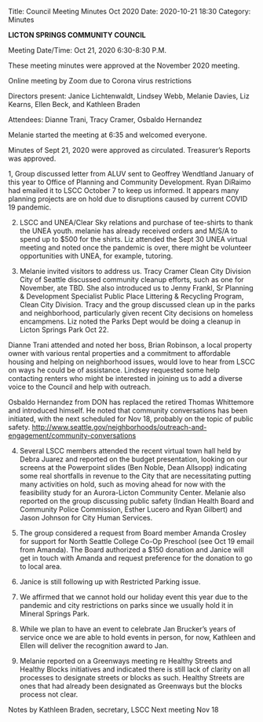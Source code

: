Title: Council Meeting Minutes Oct 2020
Date: 2020-10-21 18:30
Category: Minutes

**LICTON SPRINGS COMMUNITY COUNCIL**

Meeting Date/Time: Oct 21, 2020 6:30-8:30 P.M.

These meeting minutes were approved at the November 2020 meeting.

Online meeting by Zoom due to Corona virus restrictions

Directors present: Janice Lichtenwaldt, Lindsey Webb, Melanie Davies, Liz Kearns, Ellen Beck, and Kathleen Braden

Attendees: Dianne Trani, Tracy Cramer, Osbaldo Hernandez

Melanie started the meeting at 6:35 and welcomed everyone.  

Minutes of Sept 21, 2020 were approved as circulated.  Treasurer’s Reports was approved. 

1, Group discussed letter from ALUV sent to Geoffrey Wendtland January of this year to Office of Planning and Community Development. Ryan DiRaimo had emailed it to LSCC October 7 to keep us informed. It appears many planning projects are on hold due to disruptions caused by current COVID 19 pandemic.

2. LSCC and UNEA/Clear Sky relations and purchase of tee-shirts to thank the UNEA youth.  melanie has already received orders and M/S/A to spend up to $500 for the shirts.  Liz attended the Sept 30 UNEA virtual meeting and noted once the pandemic is over, there might be volunteer opportunities with UNEA, for example, tutoring.

3. Melanie invited visitors to address us. Tracy Cramer Clean City Division City of Seattle discussed community cleanup efforts, such as one for November, ate TBD. She also introduced us to Jenny Frankl, Sr Planning & Development Specialist Public Place Littering & Recycling Program, Clean City Division. Tracy and the group discussed clean up in the parks and neighborhood, particularly given recent City decisions on homeless encampmens.  Liz noted the Parks Dept would be doing a cleanup in Licton Springs Park Oct 22. 

Dianne Trani attended and noted her boss, Brian Robinson, a local property owner with various rental properties and a commitment to affordable housing and helping on neighborhood issues, would love to hear from LSCC on ways he could be of assistance.  Lindsey requested some help contacting renters who might be interested in joining us to add a diverse voice to the Council and help with outreach. 

Osbaldo Hernandez from DON has replaced the retired Thomas Whittemore and introduced himself. He noted that community conversations has been initiated, with the next scheduled for Nov 18, probably on the topic of public safety. http://www.seattle.gov/neighborhoods/outreach-and-engagement/community-conversations 

4. Several LSCC members attended the recent virtual town hall  held by Debra Juarez and reported on the budget presentation, looking on our screens at the Powerpoint slides (Ben Noble, Dean Allsopp) indicating some real shortfalls in revenue to the City that are necessitating putting many activities on hold, such as moving ahead for now with the feasibility study for an Aurora-Licton Community Center. Melanie also reported on the group discussing public safety (Indian Health Board and Community Police Commission, Esther Lucero and Ryan Gilbert) and Jason Johnson for City Human Services.

5. The group considered a request from Board member Amanda Crosley for support for North Seattle College Co-Op Preschool (see Oct 19 email from Amanda). The Board authorized a $150 donation and Janice will get in touch with Amanda and request preference for the donation to go to local area.

6. Janice is still following up with Restricted Parking issue.

7. We affirmed that we cannot hold our holiday event this year due to the pandemic and city restrictions on parks since we usually hold it in Mineral Springs Park.

8. While we plan to have an event to celebrate Jan Brucker’s years of service once we are able to hold events in person, for now, Kathleen and Ellen will deliver the recognition award to Jan.

9. Melanie reported on a Greenways meeting re Healthy Streets and Healthy Blocks initiatives and indicated there is still lack of clarity on all processes to designate streets or blocks as such. Healthy Streets are ones that had already been designated as Greenways but the blocks process not clear.

Notes by Kathleen Braden, secretary, LSCC
Next meeting Nov 18

